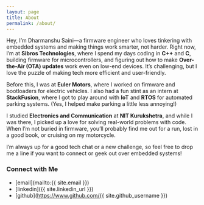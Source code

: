 ```yaml
---
layout: page
title: About
permalink: /about/
---
```


Hey, I’m Dharmanshu Saini—a firmware engineer who loves tinkering with embedded systems and making things work smarter, not harder. Right now, I’m at **Sibros Technologies**, where I spend my days coding in **C++** and **C**, building firmware for microcontrollers, and figuring out how to make **Over-the-Air (OTA) updates** work even on low-end devices. It’s challenging, but I love the puzzle of making tech more efficient and user-friendly.

Before this, I was at **Euler Motors**, where I worked on firmware and bootloaders for electric vehicles. I also had a fun stint as an intern at **StackFusion**, where I got to play around with **IoT** and **RTOS** for automated parking systems. (Yes, I helped make parking a little less annoying!)

I studied **Electronics and Communication** at **NIT Kurukshetra**, and while I was there, I picked up a love for solving real-world problems with code. When I’m not buried in firmware, you’ll probably find me out for a run, lost in a good book, or cruising on my motorcycle.

I’m always up for a good tech chat or a new challenge, so feel free to drop me a line if you want to connect or geek out over embedded systems!

### Connect with Me
- [email](mailto:{{ site.email }})  
- [linkedin]({{ site.linkedin_url }})
- [github](https://www.github.com/{{ site.github_username }})